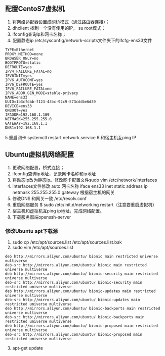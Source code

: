 ##  配置CentoS7虚拟机
1. 将网络适配器设置成网桥模式（通过路由器连接）；
2. dhclient 找到一个没有使用的IP， su root模式；
3. ifconfig查询ip和网卡名称；
4. 配置静态ip  /etc/sysconfig/network-scripts文件夹下的ifcfg-ens33文件

```
TYPE=Ethernet
PROXY_METHOD=none
BROWSER_ONLY=no
BOOTPROTO=static
DEFROUTE=yes
IPV4_FAILURE_FATAL=no
IPV6INIT=yes
IPV6_AUTOCONF=yes
IPV6_DEFROUTE=yes
IPV6_FAILURE_FATAL=no
IPV6_ADDR_GEN_MODE=stable-privacy
NAME=ens33
UUID=1b3cfdab-f123-43bc-92c9-573cddbe6d39
DEVICE=ens33
ONBOOT=yes
IPADDR=192.168.1.109
NETMASK=255.255.255.0
GATEWAY=192.168.1.1
DNS1=192.168.1.1
```
5.重启网卡  systemctl restart network.service
6.和宿主机互ping IP

## Ubuntu虚拟机网络配置
1. 更改网络配置，桥式连接；
2. ifconfig查询ip地址，记录网卡名称和ip地址
3. 将动态ip改为静态ip。修改网卡配置文件sudo  vim /etc/network/interfaces
4. interfaces文件修改 
auto 网卡名称
iface ens33 inet static
address ip
netmask 255.255.255.0
gateway 根据宿主机的网关
5. 修改DNS 和网关一致  /etc/resolv.conf
6. 重启网络服务 $ sudo /etc/init.d/networking restart（注意要重启虚拟机）
7. 宿主机和虚拟机互ping ip地址，完成网络配置。
8. 下载服务器端openssh-server

### 修改Ubuntu apt下载源
1. sudo cp /etc/apt/sources.list /etc/apt/sources.list.bak
2. sudo vim /etc/apt/sources.list
```
deb http://mirrors.aliyun.com/ubuntu/ bionic main restricted universe multiverse
deb-src http://mirrors.aliyun.com/ubuntu/ bionic main restricted universe multiverse
deb http://mirrors.aliyun.com/ubuntu/ bionic-security main restricted universe multiverse
deb-src http://mirrors.aliyun.com/ubuntu/ bionic-security main restricted universe multiverse
deb http://mirrors.aliyun.com/ubuntu/ bionic-updates main restricted universe multiverse
deb-src http://mirrors.aliyun.com/ubuntu/ bionic-updates main restricted universe multiverse
deb http://mirrors.aliyun.com/ubuntu/ bionic-backports main restricted universe multiverse
deb-src http://mirrors.aliyun.com/ubuntu/ bionic-backports main restricted universe multiverse
deb http://mirrors.aliyun.com/ubuntu/ bionic-proposed main restricted universe multiverse
deb-src http://mirrors.aliyun.com/ubuntu/ bionic-proposed main restricted universe multiverse
```
3. apt-get update
